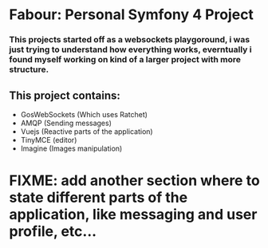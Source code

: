 # Fabour: Personal Symfony 4 Project

### This projects started off as a websockets playgoround, i was just trying to understand how everything works, everntually i found myself working on kind of a larger project with more structure.

## This project contains:
+ GosWebSockets (Which uses Ratchet)
+ AMQP (Sending messages)
+ Vuejs (Reactive parts of the application)
+ TinyMCE (editor)
+ Imagine (Images manipulation)

# FIXME: add another section where to state different parts of the application, like messaging and user profile, etc...


